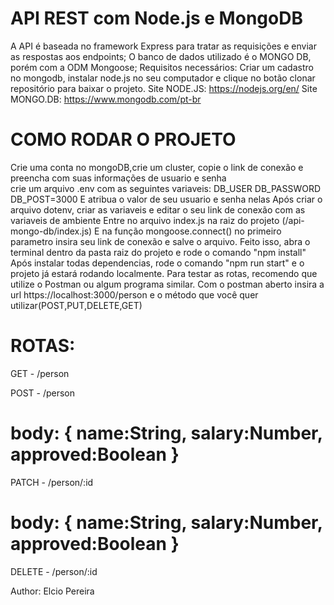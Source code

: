 # API REST com Node.js e MongoDB
 A API é baseada no framework Express para tratar as requisições e enviar as respostas aos endpoints;
O banco de dados utilizado é o MONGO DB, porém com a ODM Mongoose;
Requisitos necessários: Criar um cadastro no mongodb, instalar node.js no seu computador e clique no botão clonar repositório para baixar o projeto.
Site NODE.JS:  https://nodejs.org/en/
Site MONGO.DB: https://www.mongodb.com/pt-br

# COMO RODAR O PROJETO
Crie uma conta no mongoDB,crie um cluster, copie o link de conexão e preencha com suas informações de usuario e senha<br/>
crie um arquivo .env com as seguintes variaveis:
DB_USER
DB_PASSWORD
DB_POST=3000
E atribua o valor de seu usuario e senha nelas
Após criar o arquivo dotenv, criar as variaveis e editar o seu link de conexão com as variaveis de ambiente
Entre no arquivo index.js na raiz do projeto (/api-mongo-db/index.js)
E na função mongoose.connect() no primeiro parametro insira seu link de conexão e salve o arquivo.
Feito isso,  abra o terminal dentro da pasta raiz do projeto e rode o comando "npm install"
Após instalar todas dependencias, rode o comando "npm run start" e o projeto já estará rodando localmente.
Para testar as rotas, recomendo que utilize o Postman ou algum programa similar.
Com o postman aberto insira a url https://localhost:3000/person e o método que você quer utilizar(POST,PUT,DELETE,GET)
# ROTAS:

 GET - /person

 POST - /person 
#   body: { name:String, salary:Number, approved:Boolean } 

 PATCH - /person/:id
#   body: { name:String, salary:Number, approved:Boolean } 

 DELETE - /person/:id

 Author: Elcio Pereira
